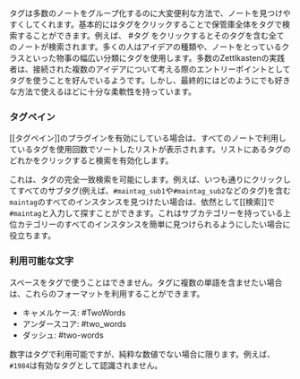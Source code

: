 タグは多数のノートをグループ化するのに大変便利な方法で、ノートを見つけやすくしてくれます。基本的にはタグをクリックすることで保管庫全体をタグで検索することができます。例えば、 #タグ をクリックするとそのタグを含む全てのノートが検索されます。多くの人はアイデアの種類や、ノートをとっているクラスといった物事の幅広い分類にタグを使用します。多数のZettlkastenの実践者は、接続された複数のアイデアについて考える際のエントリーポイントとしてタグを使うことを好んでいるようです。しかし、最終的にはどのようにでも好きな方法で使えるほどに十分な柔軟性を持っています。

### タグペイン
[[タグペイン]]のプラグインを有効にしている場合は、すべてのノートで利用しているタグを使用回数でソートしたリストが表示されます。リストにあるタグのどれかをクリックすると検索を有効化します。

これは、タグの完全一致検索を可能にします。例えば、いつも通りにクリックしてすべてのサブタグ(例えば、`#maintag_sub1`や`#maintag_sub2`などのタグ)を含む`maintag`のすべてのインスタンスを見つけたい場合は、依然として[[検索]]で`#maintag`と入力して探すことができます。これはサブカテゴリーを持っている上位カテゴリーのすべてのインスタンスを簡単に見つけられるようにしたい場合に役立ちます。

### 利用可能な文字

スペースをタグで使うことはできません。タグに複数の単語を含ませたい場合は、これらのフォーマットを利用することができます。

- キャメルケース: #TwoWords
- アンダースコア: #two_words
- ダッシュ: #two-words

数字はタグで利用可能ですが、純粋な数値でない場合に限ります。例えば、`#1984`は有効なタグとして認識されません。